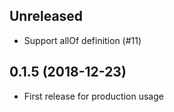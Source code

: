 ## Unreleased
* Support allOf definition (#11)

## 0.1.5 (2018-12-23)
* First release for production usage
